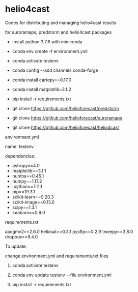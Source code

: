 # helio4cast
Codes for distributing and managing helio4cast results

for auroramaps, predstorm and helio4cast packages


- install python 3.7.6 with miniconda

- conda env create  -f environment.yml

- conda activate testenv

- conda config --add channels conda-forge

- conda install cartopy==0.17.0

- conda install matplotlib=3.1.2

- pip install -r requirements.txt

- git clone https://github.com/helioforecast/predstorm

- git clone https://github.com/helioforecast/auroramaps

- git clone https://github.com/helioforecast/helio4cast


environment.yml

name: testenv

dependencies:
  - astropy==4.0
  - matplotlib==3.1.1
  - numba==0.45.1
  - numpy==1.17.2
  - ipython==7.11.1
  - pip==19.3.1
  - scikit-learn==0.20.3
  - scikit-image==0.15.0
  - scipy==1.3.1
  - seaborn==0.9.0

requirements.txt

aacgmv2==2.6.0
heliosat==0.3.1
pysftp==0.2.9
tweepy==3.8.0
dropbox==9.4.0



To update:

change  environment.yml and requirements.txt files

1. conda activate testenv

2. conda env update testenv --file environment.yml 

3. pip install -r requirements.txt
















